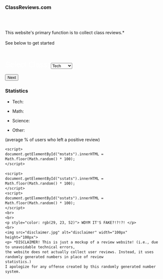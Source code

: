 <!DOCTYPE HTML>
<html lang="en">
  <head>
<link rel="stylesheet" href="style.css">
    <meta charset="UTF-8">
<style>
 img{
border: 5px solid rgb(145, 13, 35);
}
</style>
  </head>
  <body>
    <h3>ClassReviews.com</h3> 
    <br><br>
    <p>This website's primary function is to collect class reviews.*<br><br>
      See below to get started<br>
    </p>
    <br><br>
    <form action="/docs/submission.html" method="post">
      <label for="class" style="color: white;font-size:25px;font-family: Helvetica, sans-serif;">Select Class:</label>
      <select name="class" id="classes">
        <option value="tech">Tech</option>
        <option value="math">Math</option>
        <option value="science">Science</option>
        <option value="other">Other</option>
      </select>
      <br><br>
      <input type="submit" value="Next">
<h3> Statistics </h3>
	<ul>
	<li> Tech: <p id="tstats" style="text-align:left;"></p>
	<li> Math: <p id="mstats" style="text-align:left;"></p>
	<li> Science: <p id="sstats" style="text-align:left;"></p>
	<li> Other: <p id="ostats" style="text-align:left;"></p>
	</ul>
	<p> (average % of users who left a positive review)</p>
	<script>
	document.getElementById("tstats").innerHTML =
	Math.floor(Math.random() * 100);
	</script>

	<script>
	document.getElementById("mstats").innerHTML =
	Math.floor(Math.random() * 100);
	</script>

	<script>
	document.getElementById("sstats").innerHTML =
	Math.floor(Math.random() * 100);
	</script>
	<script>
	document.getElementById("ostats").innerHTML =
	Math.floor(Math.random() * 100);
	</script>
	<br>
	<br>
	<p style="color: rgb(29, 23, 52)"> WDYM IT'S FAKE?!?!?! </p>
	<br>
	<img src="disclaimer.jpg" alt="disclaimer" width="100px" height="100px">
	<p> *DISCLAIMER! This is just a mockup of a review website! (i.e., due to unavoidable technical errors,
	the website does not actually collect user reviews. Instead, it uses randomly generated numbers in place of review
	statistics.)
	I apologize for any offense created by this randomly generated number system.
  </body>
</html>
